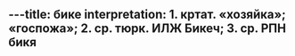 ---title: бике
interpretation: 1. кртат. «хозяйка»; «госпожа»; 2. ср. тюрк. ИЛЖ Бикеч; 3. ср. РПН бикя
---
